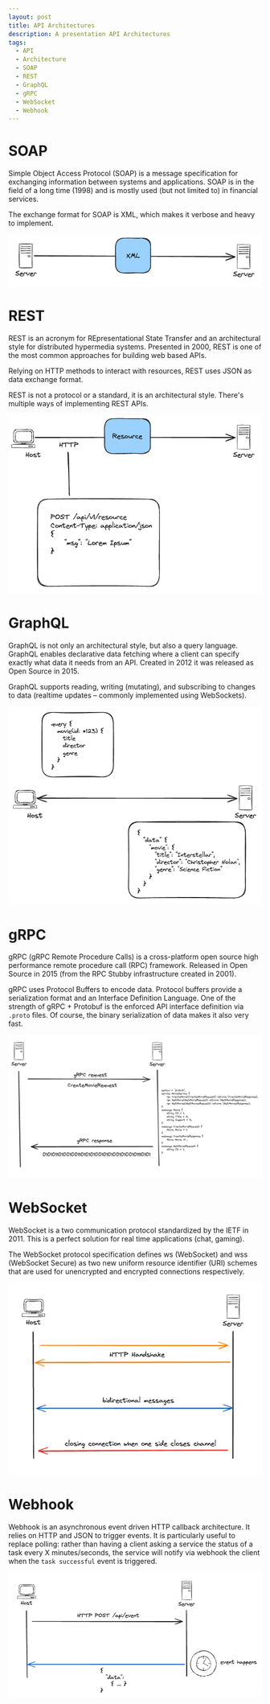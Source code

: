 ```yaml
---
layout: post
title: API Architectures
description: A presentation API Architectures
tags:
  - API
  - Architecture
  - SOAP
  - REST
  - GraphQL
  - gRPC
  - WebSocket
  - Webhook
---
```


# SOAP

Simple Object Access Protocol (SOAP) is a message specification for exchanging information between systems and applications.
SOAP is in the field of a long time (1998) and is mostly used (but not limited to) in financial services.

The exchange format for SOAP is XML, which makes it verbose and heavy to implement.

![soap](https://github.com/julienlevasseur/julienlevasseur.github.io/blob/master/assets/images/posts/2022_05_10-api-architectures/soap.png)

# REST

REST is an acronym for REpresentational State Transfer and an architectural style for distributed hypermedia systems.
Presented in 2000, REST is one of the most common approaches for building web based APIs.

Relying on HTTP methods to interact with resources, REST uses JSON as data exchange format.

REST is not a protocol or a standard, it is an architectural style. There's multiple ways of implementing REST APIs.

![rest](https://github.com/julienlevasseur/julienlevasseur.github.io/blob/master/assets/images/posts/2022_05_10-api-architectures/rest.png)

# GraphQL

GraphQL is not only an architectural style, but also a query language.
GraphQL enables declarative data fetching where a client can specify exactly what data it needs from an API.
Created in 2012 it was released as Open Source in 2015.

GraphQL supports reading, writing (mutating), and subscribing to changes to data (realtime updates – commonly implemented using WebSockets).

![graphql](https://github.com/julienlevasseur/julienlevasseur.github.io/blob/master/assets/images/posts/2022_05_10-api-architectures/graphql.png)

# gRPC

gRPC (gRPC Remote Procedure Calls) is a cross-platform open source high performance remote procedure call (RPC) framework.
Released in Open Source in 2015 (from the RPC Stubby infrastructure created in 2001).

gRPC uses Protocol Buffers to encode data. Protocol buffers provide a serialization format and an Interface Definition Language.
One of the strength of gRPC + Protobuf is the enforced API interface definition via `.proto` files. Of course, the binary serialization of data makes it also very fast.

![grpc](https://github.com/julienlevasseur/julienlevasseur.github.io/blob/master/assets/images/posts/2022_05_10-api-architectures/grpc.png)

# WebSocket

WebSocket is a two communication protocol standardized by the IETF in 2011.
This is a perfect solution for real time applications (chat, gaming).

The WebSocket protocol specification defines ws (WebSocket) and wss (WebSocket Secure) as two new uniform resource identifier (URI) schemes that are used for unencrypted and encrypted connections respectively.

![websocket](https://github.com/julienlevasseur/julienlevasseur.github.io/blob/master/assets/images/posts/2022_05_10-api-architectures/websocket.png)

# Webhook

Webhook is an asynchronous event driven HTTP callback architecture.
It relies on HTTP and JSON to trigger events.
It is particularly useful to replace polling: rather than having a client asking a service the status of a task every X minutes/seconds, the service will notify via webhook the client when the `task successful` event is triggered.

![webhook](https://github.com/julienlevasseur/julienlevasseur.github.io/blob/master/assets/images/posts/2022_05_10-api-architectures/webhook.png)